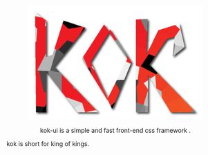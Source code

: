 <p align="center"><img width="80%" height="auto" src="logo.png"/></p>

<p align="center"<b>kok-ui is a simple and fast front-end css framework .</b></p>

kok is short for king of kings.
